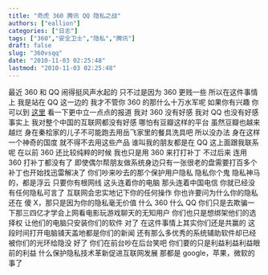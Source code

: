 ```yaml
---
title: "奇虎 360 腾讯 QQ 隐私之战"
authors: ["eallion"]
categories: ["日志"]
tags: ["360","安全卫士","隐私","腾讯"]
draft: false
slug: "360vsqq"
date: "2010-11-03 02:25:48"
lastmod: "2010-11-03 02:25:48"
---
```


最近 360 和 QQ 闹得挺风声水起的
只不过是因为 360 更贱一些
所以在这件事情上
我是站在 QQ 这一边的
我才不管你 360 的那什么十万水军呢
如果你有兴趣
你可以到 [这里](http://tech.sina.com.cn/z/qihuvsqq/) 看一下更中立一点点的报道
我对 360 没有好感
我对 QQ 也没有好感
事实上
我对整个中国的互联网都没有好感
哪怕有豆瓣这样的平台
虽然豆瓣也越来越烂
身在秦桧家的儿子不可能跑去用岳飞家里的餐具洗具吧
所以没办法
身在这样一个神奇的国度
就不得不去用这些产品
谁叫我的朋友都是在 QQ 这上面跟我联系呢
在以前 360 还比较纯粹的时候
我也只是用 360 来打打补丁
不过后来
连用 360 打补丁都没有了
即使偶尔帮朋友做系统身边只有一张很老的盘需要打百多个补丁也开始找迅雷解决了
你们吵来吵去的那个保护用户隐私
隐私你个鬼
隐私神马的，都是浮云
只要你有根网线
这头连着你的电脑
那头连着中国电信
你就已经没有任何隐私可言了
互联网会忠实地记下你的任何操作
你也许要问为什么你的隐私还在
傻 X，那只是因为你的隐私毫无价值
什么 360 什么 QQ
你们只是去欺骗一下那三四亿才学会上网看电影玩游戏聊天的无知用户
你们也只是想绑架他们的选择权
让他们的电脑只安装你们的软件
对了
在这件事情上其实你们还是共赢的
这段时间打开电脑铺天盖地都是你们的新闻
还有那么多优秀的系统辅助软件却已经被你们的光环给隐没
好了
你们在前台吵在后台笑吧
你们要的只是利益利益利益眼前的利益
什么保护隐私技术革新促进互联网发展
那都是 google，苹果，微软的事了
